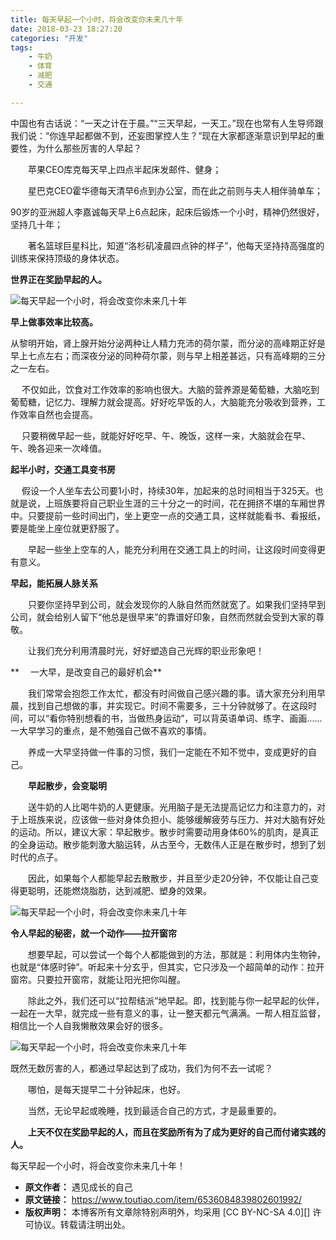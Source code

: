 ```yaml
---
title: 每天早起一个小时，将会改变你未来几十年
date: 2018-03-23 18:27:20
categories: "开发"
tags:
	- 牛奶
	- 体育
	- 减肥
	- 交通

---
```


中国也有古话说：“一天之计在于晨。”“三天早起，一天工。”现在也常有人生导师跟我们说：“你连早起都做不到，还妄图掌控人生？”现在大家都逐渐意识到早起的重要性，为什么那些厉害的人早起？

　　苹果CEO库克每天早上四点半起床发邮件、健身；

　　星巴克CEO霍华德每天清早6点到办公室，而在此之前则与夫人相伴骑单车；

90岁的亚洲超人李嘉诚每天早上6点起床，起床后锻炼一个小时，精神仍然很好，坚持几十年；

　　著名篮球巨星科比，知道“洛杉矶凌晨四点钟的样子”，他每天坚持持高强度的训练来保持顶级的身体状态。

 **世界正在奖励早起的人。**

![每天早起一个小时，将会改变你未来几十年][EEVZ-3MFJ-JYZU.jpg]

 **早上做事效率比较高。**

从黎明开始，肾上腺开始分泌两种让人精力充沛的荷尔蒙，而分泌的高峰期正好是早上七点左右；而深夜分泌的同种荷尔蒙，则与早上相差甚远，只有高峰期的三分之一左右。

　 不仅如此，饮食对工作效率的影响也很大。大脑的营养源是葡萄糖，大脑吃到葡萄糖，记忆力、理解力就会提高。好好吃早饭的人，大脑能充分吸收到营养，工作效率自然也会提高。

　 只要稍微早起一些，就能好好吃早、午、晚饭，这样一来，大脑就会在早、午、晚各迎来一次峰值。

 **起半小时，交通工具变书房**

　 假设一个人坐车去公司要1小时，持续30年，加起来的总时间相当于325天。也就是说，上班族要将自己职业生涯的三十分之一的时间，花在拥挤不堪的车厢世界中。只要提前一些时间出门，坐上更空一点的交通工具，这样就能看书、看报纸，要是能坐上座位就更舒服了。

　　早起一些坐上空车的人，能充分利用在交通工具上的时间，让这段时间变得更有意义。

 **早起，能拓展人脉关系**

　　只要你坚持早到公司，就会发现你的人脉自然而然就宽了。如果我们坚持早到公司，就会给别人留下“他总是很早来”的靠谱好印象，自然而然就会受到大家的尊敬。

　　让我们充分利用清晨时光，好好塑造自己光辉的职业形象吧！

**　 一大早，是改变自己的最好机会**

　　我们常常会抱怨工作太忙，都没有时间做自己感兴趣的事。请大家充分利用早晨，找到自己想做的事，并实现它。时间不需要多，三十分钟就够了。在这段时间，可以“看你特别想看的书，当做热身运动”，可以背英语单词、练字、画画......一大早学习的重点，是不勉强自己做不喜欢的事情。

　　养成一大早坚持做一件事的习惯，我们一定能在不知不觉中，变成更好的自己。

　　**早起散步，会变聪明**

　　送牛奶的人比喝牛奶的人更健康。光用脑子是无法提高记忆力和注意力的，对于上班族来说，应该做一些对身体负担小、能够缓解疲劳与压力、并对大脑有好处的运动。所以，建议大家：早起散步。散步时需要动用身体60%的肌肉，是真正的全身运动。散步能刺激大脑运转，从古至今，无数伟人正是在散步时，想到了划时代的点子。

　　因此，如果每个人都能早起去散散步，并且至少走20分钟，不仅能让自己变得更聪明，还能燃烧脂肪，达到减肥、塑身的效果。

![每天早起一个小时，将会改变你未来几十年][6F2Q-M3QB-QINN.jpg]

 **令人早起的秘密，就一个动作——拉开窗帘**

　　想要早起，可以尝试一个每个人都能做到的方法，那就是：利用体内生物钟，也就是“体感时钟”。听起来十分玄乎，但其实，它只涉及一个超简单的动作：拉开窗帘。只要拉开窗帘，就能让阳光把你叫醒。

　　除此之外，我们还可以“拉帮结派”地早起。即，找到能与你一起早起的伙伴，一起在一大早，就完成一些有意义的事，让一整天都元气满满。一帮人相互监督，相信比一个人自我懒散效果会好的很多。

![每天早起一个小时，将会改变你未来几十年][EZ2M-RFNB-BUUQ.jpg]

既然无数厉害的人，都通过早起达到了成功，我们为何不去一试呢？

　　哪怕，是每天提早二十分钟起床，也好。

　　当然，无论早起或晚睡，找到最适合自己的方式，才是最重要的。

　　**上天不仅在奖励早起的人，而且在奖励所有为了成为更好的自己而付诸实践的人。**

每天早起一个小时，将会改变你未来几十年！


[EEVZ-3MFJ-JYZU.jpg]: /pro/os/crawler/EEVZ-3MFJ-JYZU.jpg
[6F2Q-M3QB-QINN.jpg]: /pro/os/crawler/6F2Q-M3QB-QINN.jpg
[EZ2M-RFNB-BUUQ.jpg]: /pro/os/crawler/EZ2M-RFNB-BUUQ.jpg
 *  **原文作者：** 遇见成长的自己
 *  **原文链接：** https://www.toutiao.com/item/6536084839802601992/
 *  **版权声明：** 本博客所有文章除特别声明外，均采用 [CC BY-NC-SA 4.0][] 许可协议。转载请注明出处。